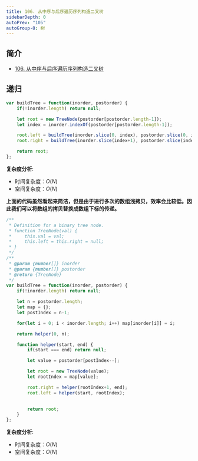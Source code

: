 ```yaml
---
title: 106. 从中序与后序遍历序列构造二叉树
sidebarDepth: 0
autoPrev: "105"
autoGroup-8: 树
---
```

## 简介
- [106. 从中序与后序遍历序列构造二叉树](https://leetcode-cn.com/problems/construct-binary-tree-from-inorder-and-postorder-traversal/)

## 递归
```javascript
var buildTree = function(inorder, postorder) {
    if(!inorder.length) return null;

    let root = new TreeNode(postorder[postorder.length-1]);
    let index = inorder.indexOf(postorder[postorder.length-1]);

    root.left = buildTree(inorder.slice(0, index), postorder.slice(0, index));
    root.right = buildTree(inorder.slice(index+1), postorder.slice(index, postorder.length-1));

    return root;
};
```
**复杂度分析**:
- 时间复杂度：$O(N)$
- 空间复杂度：$O(N)$


**上面的代码虽然看起来简洁，但是由于进行多次的数组浅拷贝，效率会比较低。因此我们可以将数组的拷贝替换成数组下标的传递。**

```javascript
/**
 * Definition for a binary tree node.
 * function TreeNode(val) {
 *     this.val = val;
 *     this.left = this.right = null;
 * }
 */
/**
 * @param {number[]} inorder
 * @param {number[]} postorder
 * @return {TreeNode}
 */
var buildTree = function(inorder, postorder) {
    if(!inorder.length) return null;

    let n = postorder.length;
    let map = {};
    let postIndex = n-1;

    for(let i = 0; i < inorder.length; i++) map[inorder[i]] = i;

    return helper(0, n);

    function helper(start, end) {
        if(start === end) return null;

        let value = postorder[postIndex--];

        let root = new TreeNode(value);
        let rootIndex = map[value];

        root.right = helper(rootIndex+1, end);
        root.left = helper(start, rootIndex);
        

        return root;
    }
};
```
**复杂度分析**:
- 时间复杂度：$O(N)$
- 空间复杂度：$O(N)$

